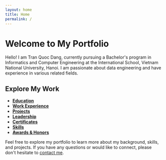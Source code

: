 ```yaml
---
layout: home
title: Home
permalink: /
---
```


# Welcome to My Portfolio

Hello! I am Tran Quoc Dang, currently pursuing a Bachelor's program in Informatics and Computer Engineering at the International School, Vietnam National University, Hanoi. I am passionate about data engineering and have experience in various related fields.

## Explore My Work

- **[Education](education)**
- **[Work Experience](work)**
- **[Projects](projects)**
- **[Leadership](leadership)**
- **[Certificates](certificates)**
- **[Skills](skills)**
- **[Awards & Honors](awards)**

Feel free to explore my portfolio to learn more about my background, skills, and projects. If you have any questions or would like to connect, please don't hesitate to [contact me](#contact).

